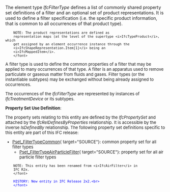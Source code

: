 ﻿The element type _IfcFilterType_ defines a list of commonly shared property set definitions of a filter and an optional set of product representations. It is used to define a filter specification (i.e. the specific product information, that is common to all occurrences of that product type).

> <font size="-1">
		NOTE: The product representations are defined as
		representation maps (at the level of the supertype <i>IfcTypeProduct</i>, which
		get assigned by an element occurrence instance through the
		<i>IfcShapeRepresentation.Item[1]</i> being an
		<i>IfcMappedItem</i>.
    	</font>

A filter type is used to define the common properties of a filter that may be applied to many occurrences of that type. A filter is an apparatus used to remove particulate or gaseous matter from fluids and gases. Filter types (or the instantiable subtypes) may be exchanged without being already assigned to occurrences.

The occurrences of the _IfcFilterType_ are represented by instances of _IfcTreatmentDevice_ or its subtypes.

****Property Set Use Definition****:

The property sets relating to this entity are defined by the _IfcPropertySet_ and attached by the _IfcRelDefinesByProperties_ relationship. It is accessible by the inverse _IsDefinedBy_ relationship. The following property set definitions specific to this entity are part of this IFC release:

* [Pset_FilterTypeCommon](../../psd/IfcHvacDomain/Pset_FilterTypeCommon.xml){ target="SOURCE"}: common property set for all filter types 
    * [Pset_FilterTypeAirParticleFilter](../../psd/IfcHvacDomain/Pset_FilterTypeAirParticleFilter.xml){ target="SOURCE"}: property set for all air particle filter types 


> <font size="-1">
    	NOTE: This entity has been renamed from <i>IfcAirFilter</i> in 
        IFC R2x.
    	</font>

> <font color="#0000ff" size="-1">
    	HISTORY: New entity in IFC Release 2x2.<br>
    	</font>